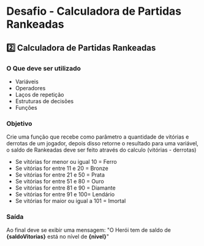 # Desafio - Calculadora de Partidas Rankeadas

## 2️⃣ Calculadora de Partidas Rankeadas

### O Que deve ser utilizado
* Variáveis
* Operadores
* Laços de repetição
* Estruturas de decisões
* Funções

### Objetivo
Crie uma função que recebe como parâmetro a quantidade de vitórias e derrotas de um jogador, depois disso retorne o resultado para uma variável, o saldo de Rankeadas deve ser feito através do calculo (vitórias - derrotas)

* Se vitórias for menor ou igual 10 = Ferro
* Se vitórias for entre 11 e 20 = Bronze
* Se vitórias for entre 21 e 50 = Prata
* Se vitórias for entre 51 e 80 = Ouro
* Se vitórias for entre 81 e 90 = Diamante
* Se vitórias for entre 91 e 100= Lendário
* Se vitórias for maior ou igual a 101 = Imortal

### Saída
Ao final deve se exibir uma mensagem: "O Herói tem de saldo de **{saldoVitorias}** está no nível de **{nivel}**"
